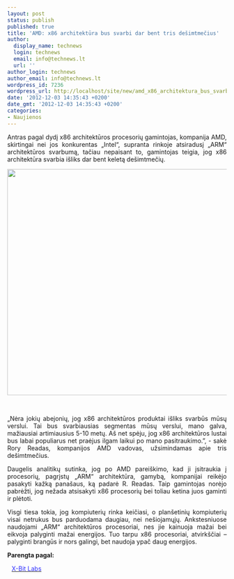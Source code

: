 ```yaml
---
layout: post
status: publish
published: true
title: 'AMD: x86 architektūra bus svarbi dar bent tris dešimtmečius'
author:
  display_name: technews
  login: technews
  email: info@technews.lt
  url: ''
author_login: technews
author_email: info@technews.lt
wordpress_id: 7236
wordpress_url: http://localhost/site/new/amd_x86_architektura_bus_svarbi_dar_bent_tris_desimtmecius/
date: '2012-12-03 14:35:43 +0200'
date_gmt: '2012-12-03 14:35:43 +0200'
categories:
- Naujienos
---
```

<p style="text-align:justify">Antras pagal dydį x86 architektūros procesorių gamintojas, kompanija AMD, skirtingai nei jos konkurentas „Intel“, supranta rinkoje atsiradusį „ARM“ architektūros svarbumą, tačiau nepaisant to, gamintojas teigia, jog x86 architektūra svarbia išliks dar bent keletą dešimtmečių. </p>
<p style="text-align:center"> <a target="blank" href="http://www.technologijos.lt/upload/image/n/technologijos/it/S-29829/AMD_vs_Intel.jpg"><img alt="" src="http://www.technologijos.lt/upload/image/n/technologijos/it/S-29829/1-AMD_vs_Intel.jpg" style="width: 520px;" /></a></p>
<div style="text-align:center"> <strong></strong><br/><em></em></div>
<div style="text-align:justify"><!--[if gte mso 9]><![endif]--><!--[if gte mso 9]><xml></p>
<p>  Normal<br />
  0</p>
<p>  false<br />
  false<br />
  false</p>
<p>  EN-US<br />
  X-NONE<br />
  X-NONE</p>
<p></xml><![endif]--><!--[if gte mso 9]><![endif]--><!--[if gte mso 10]></p>
<style>
 /* Style Definitions */<br />
 table.MsoNormalTable<br />
	{mso-style-name:"Table Normal";<br />
	mso-style-parent:"";<br />
	line-height:115%;<br />
	font-size:11.0pt;"Calibri","sans-serif";<br />
	mso-fareast-"Times New Roman";<br />
	mso-bidi-"Times New Roman";}<br />
</style>
<p><![endif]--></p>
<p><span>&bdquo;Nėra jokių abejonių, jog x86 architektūros produktai išliks svarbūs mūsų verslui. Tai bus svarbiausias segmentas mūsų verslui, mano galva, mažiausiai artimiausius 5-10 metų. Aš net spėju, jog x86 architektūros lustai bus labai populiarus net praėjus ilgam laikui po mano pasitraukimo.&rdquo;, - sakė Rory Readas, kompanijos AMD vadovas, užsimindamas apie tris dešimtmečius.</span></p>
<p><span>Daugelis analitikų sutinka, jog po AMD pareiškimo, kad ji įsitraukia į procesorių, pagrįstų &bdquo;ARM&ldquo; architektūra, gamybą, kompanijai reikėjo pasakyti kažką panašaus, ką padarė R. Readas. Taip gamintojas norėjo pabrėžti, jog nežada atsisakyti x86 procesorių bei toliau ketina juos gaminti ir plėtoti.</span></p>
<p><span>Visgi tiesa tokia, jog kompiuterių rinka keičiasi, o planšetinių kompiuterių visai netrukus bus parduodama daugiau, nei nešiojamųjų. Ankstesniuose naudojami &bdquo;ARM&ldquo; architektūros procesoriai, nes jie kainuoja mažai bei eikvoja palyginti mažai energijos. Tuo tarpu x86 procesoriai, atvirkščiai &ndash; palyginti brangūs ir nors galingi, bet naudoja ypač daug energijos.</span></p>
</div>
<p><strong>Parengta pagal:</strong></p>
<p style="margin:0px 0px 0px 10px"><a target="blank" href="http://www.xbitlabs.com/news/cpu/display/20121130040403_AMD_Expects_x86_to_Remain_Important_Architecture_for_25_30_Years.html"><span style="color:#2E2EFE">X-Bit Labs</span></a></p>

